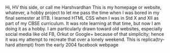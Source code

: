 Hi, HV this side, or call me Harshvardhan
This is my homepage or website, whatever, a hobby project to let me pass the time when I was bored in my final semester at IITB.
I learned HTML CSS when I was in Std X and XII as part of my CBSE curriculum. It was rote learning at that time, but now I am doing it as a hobby.
I am particularly drawn toward old websites, especially social media like old FB, Orkut or Google+ because of that simplicity; hence it was my attempt to recreate that over a lonely weekend.
This is replica(try-hard attempt) from the early 2004 facebook webpage
